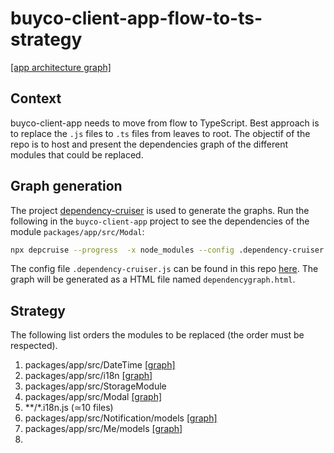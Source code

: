 # buyco-client-app-flow-to-ts-strategy

[[app architecture graph]](dependency-graph/app.html)

## Context
buyco-client-app needs to move from flow to TypeScript. Best approach is to replace the `.js` files to `.ts` files from leaves to root. The objectif of the repo is to host and present the dependencies graph of the different modules that could be replaced.

## Graph generation
The project [dependency-cruiser](https://github.com/sverweij/dependency-cruiser) is used to generate the graphs. Run the following in the `buyco-client-app` project to see the dependencies of the module `packages/app/src/Modal`:

```bash
npx depcruise --progress  -x node_modules --config .dependency-cruiser.js  --output-type dot --include-only \"^packages/app/src\" --  packages/app/src/Modal | dot -T svg  | depcruise-wrap-stream-in-html > dependencygraph.html
```

The config file `.dependency-cruiser.js` can be found in this repo [here](.dependency-cruiser.js).
The graph will be generated as a HTML file named `dependencygraph.html`.

## Strategy
The following list orders the modules to be replaced (the order must be respected).

1. packages/app/src/DateTime [[graph]](dependency-graph/DateTime.html)
2. packages/app/src/i18n [[graph]](./dependency-graph/I18n.html)
3. packages/app/src/StorageModule
4. packages/app/src/Modal [[graph]](dependency-graph/Modal.html)
5. **/*.i18n.js (≃10 files)
6. packages/app/src/Notification/models [[graph]](dependency-graph/Notification.html)
7. packages/app/src/Me/models [[graph]](dependency-graph/Me.html)
8. 